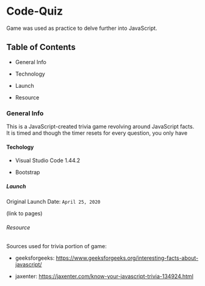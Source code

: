 # Code-Quiz

Game was used as practice to delve further into JavaScript.

## Table of Contents

* General Info

* Technology

* Launch

* Resource

### General Info

This is a JavaScript-created trivia game revolving around JavaScript facts. It is timed and though the timer resets for every question, you only have 

#### Techology

* Visual Studio Code 1.44.2

* Bootstrap

##### Launch

Original Launch Date: `April 25, 2020`

(link to pages)

###### Resource

Sources used for trivia portion of game: 

* geeksforgeeks: https://www.geeksforgeeks.org/interesting-facts-about-javascript/

* jaxenter: https://jaxenter.com/know-your-javascript-trivia-134924.html